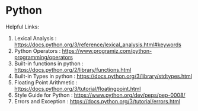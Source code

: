 # Python
 
 Helpful Links:
 
 1. Lexical Analysis : https://docs.python.org/3/reference/lexical_analysis.html#keywords
 2. Python Operators : https://www.programiz.com/python-programming/operators
 3. Built-in functions in python : https://docs.python.org/2/library/functions.html
 4. Built-in Types in python : https://docs.python.org/3/library/stdtypes.html
 5. Floating Point Arithmetic : https://docs.python.org/3/tutorial/floatingpoint.html
 6. Style Guide for Python : https://www.python.org/dev/peps/pep-0008/
 7. Errors and Exception : https://docs.python.org/3/tutorial/errors.html
